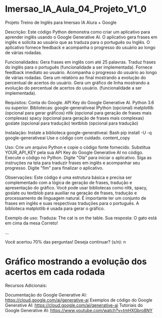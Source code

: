 # Imersao_IA_Aula_04_Projeto_V1_0
Projeto Treino de Inglês para Imersao IA Alura + Google

Descrição:
Este código Python demonstra como criar um aplicativo para aprender inglês usando o Google Generative AI. O aplicativo gera frases em inglês e solicita ao usuário que as traduza para o português ou Inglês. O aplicativo fornece feedback e acompanha o progresso do usuário ao longo de várias rodadas.

Funcionalidades:
Gera frases em inglês com até 25 palavras.
Traduz frases do inglês para o português (funcionalidade a ser implementada).
Fornece feedback imediato ao usuário.
Acompanha o progresso do usuário ao longo de várias rodadas.
Gera um relatório ao final mostrando a evolução do percentual de acertos do usuário. 
Gera um gráfico de linha mostrando a evolução do percentual de acertos do usuário. (funcionalidade a ser implementada).

Requisitos:
Conta do Google.
API Key do Google Generative AI.
Python 3.6 ou superior.
Bibliotecas:
google-generativeai
IPython (opcional)
matplotlib (opcional para gerar gráficos)
nltk (opcional para geração de frases mais complexas)
spacy (opcional para geração de frases mais complexas)
goslate (opcional para tradução)
textblob (opcional para tradução)

Instalação:
Instale a biblioteca google-generativeai:
Bash
pip install -U -q google-generativeai
Use o código com cuidado.
content_copy

Uso:
Crie um arquivo Python e copie o código fonte fornecido.
Substitua YOUR_API_KEY pela sua API Key do Google Generative AI no código.
Execute o código no Python.
Digite "Olá" para iniciar o aplicativo.
Siga as instruções na tela para traduzir frases em inglês e acompanhar seu progresso.
Digite "fim" para finalizar o aplicativo.

Observações:
Este código é uma estrutura básica e precisa ser complementado com a lógica de geração de frases, tradução e apresentação do gráfico.
Você pode usar bibliotecas como nltk, spacy, goslate ou textblob para auxiliar na geração de frases, tradução e processamento de linguagem natural.
É importante ter um conjunto de frases em inglês e suas respectivas traduções para o português.
A biblioteca matplotlib é usada para gerar o gráfico.

Exemplo de uso:
Traduza: The cat is on the table.
Sua resposta: O gato está em cima da mesa
Correto!

...

Você acertou 70% das perguntas!
Deseja continuar? (s/n): n

# Gráfico mostrando a evolução dos acertos em cada rodada
Recursos Adicionais:

Documentação do Google Generative AI: https://cloud.google.com/ai/generative-ai
Exemplos de código do Google Generative AI: https://cloud.google.com/ai/generative-ai
Tutoriais do Google Generative AI: https://www.youtube.com/watch?v=tmHXGbro8NY
